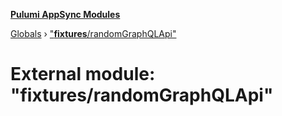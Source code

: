 **[Pulumi AppSync Modules](../README.md)**

[Globals](../README.md) › ["__fixtures__/randomGraphQLApi"](___fixtures___randomgraphqlapi_.md)

# External module: "__fixtures__/randomGraphQLApi"